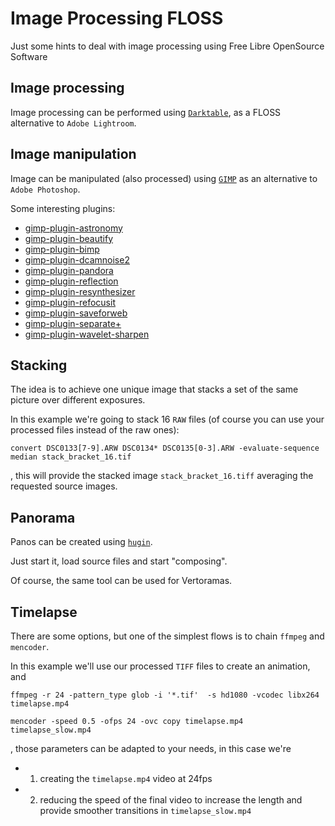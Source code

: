 # Image Processing FLOSS

Just some hints to deal with image processing using Free Libre OpenSource Software

## Image processing

Image processing can be performed using [`Darktable`](https://github.com/darktable-org/darktable), as a FLOSS alternative to `Adobe Lightroom`.

## Image manipulation

Image can be manipulated (also processed) using [`GIMP`](https://github.com/GNOME/gimp) as an alternative to `Adobe Photoshop`.

Some interesting plugins:
- [gimp-plugin-astronomy](https://github.com/gimp-plugins-justice/gimp-plugin-astronomy)
- [gimp-plugin-beautify](https://github.com/hejiann/beautify)
- [gimp-plugin-bimp](https://github.com/alessandrofrancesconi/gimp-plugin-bimp)
- [gimp-plugin-dcamnoise2](https://github.com/pld-linux/gimp-plugin-dcamnoise2)
- [gimp-plugin-pandora](https://shallowsky.com/software/pandora)
- [gimp-plugin-reflection](https://www.gimphelp.org/effects_water-reflection.html)
- [gimp-plugin-resynthesizer](https://github.com/bootchk/resynthesizer)
- [gimp-plugin-refocusit](http://refocus-it.sourceforge.net/)
- [gimp-plugin-saveforweb](https://github.com/auris/gimp-save-for-web)
- [gimp-plugin-separate+](https://osdn.net/projects/separate-plus/)
- [gimp-plugin-wavelet-sharpen](https://github.com/mrossini-ethz/gimp-wavelet-sharpen)

## Stacking

The idea is to achieve one unique image that stacks a set of the same picture over different exposures.

In this example we're going to stack 16 `RAW` files (of course you can use your processed files instead of the raw ones):

```
convert DSC0133[7-9].ARW DSC0134* DSC0135[0-3].ARW -evaluate-sequence median stack_bracket_16.tif
```
, this will provide the stacked image `stack_bracket_16.tiff` averaging the requested source images.


## Panorama

Panos can be created using [`hugin`](https://sourceforge.net/projects/hugin/).

Just start it, load source files and start "composing".

Of course, the same tool can be used for Vertoramas.


## Timelapse

There are some options, but one of the simplest flows is to chain `ffmpeg` and `mencoder`.

In this example we'll use our processed `TIFF` files to create an animation, and 

```
ffmpeg -r 24 -pattern_type glob -i '*.tif'  -s hd1080 -vcodec libx264 timelapse.mp4

mencoder -speed 0.5 -ofps 24 -ovc copy timelapse.mp4 timelapse_slow.mp4
```
, those parameters can be adapted to your needs, in this case we're
- 1) creating the `timelapse.mp4` video at 24fps
- 2) reducing the speed of the final video to increase the length and provide smoother transitions in `timelapse_slow.mp4`
